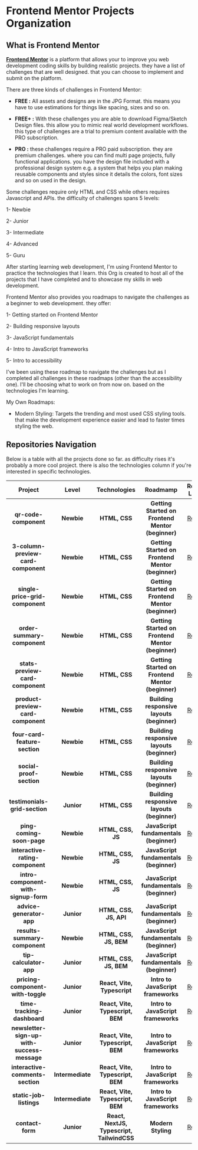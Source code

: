 # Frontend Mentor Projects Organization

## What is Frontend Mentor

**[Frontend Mentor](https://www.frontendmentor.io/)** is a platform that allows your to improve you web development coding skills by building realistic projects. they have a list of challenges that are well designed. that you can choose to implement and submit on the platform.

There are three kinds of challenges in Frontend Mentor:

- **FREE :** All assets and designs are in the JPG Format. this means you have to use estimations for things like spacing, sizes and so on.

- **FREE+ :** With these challenges you are able to download Figma/Sketch Design files. this allow you to mimic real world development workflows. this type of challenges are a trial to premium content available with the PRO subscription.

- **PRO :** these challenges require a PRO paid subscription. they are premium challenges. where you can find multi page projects, fully functional applications. you have the design file included with a professional design system e.g. a system that helps you plan making reusable components and styles since it details the colors, font sizes and so on used in the design.

Some challenges require only HTML and CSS while others requires Javascript and APIs. the difficulty of challenges spans 5 levels:

1- Newbie

2- Junior

3- Intermediate

4- Advanced

5- Guru

After starting learning web development, I'm using Frontend Mentor to practice the technologies that I learn. this Org is created to host all of the projects that I have completed and to showcase my skills in web development.

Frontend Mentor also provides you roadmaps to navigate the challenges as a beginner to web development. they offer:

1- Getting started on Frontend Mentor

2- Building responsive layouts

3- JavaScript fundamentals

4- Intro to JavaScript frameworks

5- Intro to accessibility

I've been using these roadmap to navigate the challenges but as I completed all challenges in these roadmaps (other than the accessibility one). I'll be choosing what to work on from now on. based on the technologies I'm learning.

My Own Roadmaps:

- Modern Styling: Targets the trending and most used CSS styling tools. that make the development experience easier and lead to faster times styling the web.

## Repositories Navigation

Below is a table with all the projects done so far. as difficulty rises it's probably a more cool project. there is also the technologies column if you're interested in specific technologies.

|                 **Project**                 |    **Level**     |              **Technologies**              |                   **Roadmamp**                    |                                       **Repo Link**                                       |
| :-----------------------------------------: | :--------------: | :----------------------------------------: | :-----------------------------------------------: | :---------------------------------------------------------------------------------------: |
|            **qr-code-component**            |    **Newbie**    |               **HTML, CSS**                | **Getting Started on Frontend Mentor (beginner)** |            [Repo](https://github.com/frontendmentor-ilyesab/qr-code-component)            |
|     **3-column-preview-card-component**     |    **Newbie**    |               **HTML, CSS**                | **Getting Started on Frontend Mentor (beginner)** |     [Repo](https://github.com/frontendmentor-ilyesab/3-column-preview-card-component)     |
|       **single-price-grid-component**       |    **Newbie**    |               **HTML, CSS**                | **Getting Started on Frontend Mentor (beginner)** |       [Repo](https://github.com/frontendmentor-ilyesab/single-price-grid-component)       |
|         **order-summary-component**         |    **Newbie**    |               **HTML, CSS**                | **Getting Started on Frontend Mentor (beginner)** |         [Repo](https://github.com/frontendmentor-ilyesab/order-summary-component)         |
|      **stats-preview-card-component**       |    **Newbie**    |               **HTML, CSS**                | **Getting Started on Frontend Mentor (beginner)** |      [Repo](https://github.com/frontendmentor-ilyesab/stats-preview-card-component)       |
|     **product-preview-card-component**      |    **Newbie**    |               **HTML, CSS**                |    **Building responsive layouts (beginner)**     |     [Repo](https://github.com/frontendmentor-ilyesab/product-preview-card-component)      |
|        **four-card-feature-section**        |    **Newbie**    |               **HTML, CSS**                |    **Building responsive layouts (beginner)**     |        [Repo](https://github.com/frontendmentor-ilyesab/four-card-feature-section)        |
|          **social-proof-section**           |    **Newbie**    |               **HTML, CSS**                |    **Building responsive layouts (beginner)**     |          [Repo](https://github.com/frontendmentor-ilyesab/social-proof-section)           |
|        **testimonials-grid-section**        |    **Junior**    |               **HTML, CSS**                |    **Building responsive layouts (beginner)**     |        [Repo](https://github.com/frontendmentor-ilyesab/testimonials-grid-section)        |
|          **ping-coming-soon-page**          |    **Newbie**    |             **HTML, CSS, JS**              |      **JavaScript fundamentals (beginner)**       |          [Repo](https://github.com/frontendmentor-ilyesab/ping-coming-soon-page)          |
|      **interactive-rating-component**       |    **Newbie**    |             **HTML, CSS, JS**              |      **JavaScript fundamentals (beginner)**       |      [Repo](https://github.com/frontendmentor-ilyesab/interactive-rating-component)       |
|    **intro-component-with-signup-form**     |    **Newbie**    |             **HTML, CSS, JS**              |      **JavaScript fundamentals (beginner)**       |    [Repo](https://github.com/frontendmentor-ilyesab/intro-component-with-signup-form)     |
|          **advice-generator-app**           |    **Junior**    |           **HTML, CSS, JS, API**           |      **JavaScript fundamentals (beginner)**       |          [Repo](https://github.com/frontendmentor-ilyesab/advice-generator-app)           |
|        **results-summary-component**        |    **Newbie**    |           **HTML, CSS, JS, BEM**           |      **JavaScript fundamentals (beginner)**       |        [Repo](https://github.com/frontendmentor-ilyesab/results-summary-component)        |
|           **tip-calculator-app**            |    **Junior**    |           **HTML, CSS, JS, BEM**           |      **JavaScript fundamentals (beginner)**       |           [Repo](https://github.com/frontendmentor-ilyesab/tip-calculator-app)            |
|      **pricing-component-with-toggle**      |    **Junior**    |        **React, Vite, Typescript**         |        **Intro to JavaScript frameworks**         |      [Repo](https://github.com/frontendmentor-ilyesab/pricing-component-with-toggle)      |
|         **time-tracking-dashboard**         |    **Junior**    |      **React, Vite, Typescript, BEM**      |        **Intro to JavaScript frameworks**         |         [Repo](https://github.com/frontendmentor-ilyesab/time-tracking-dashboard)         |
| **newsletter-sign-up-with-success-message** |    **Junior**    |      **React, Vite, Typescript, BEM**      |        **Intro to JavaScript frameworks**         | [Repo](https://github.com/frontendmentor-ilyesab/newsletter-sign-up-with-success-message) |
|      **interactive-comments-section**       | **Intermediate** |      **React, Vite, Typescript, BEM**      |        **Intro to JavaScript frameworks**         |      [Repo](https://github.com/frontendmentor-ilyesab/interactive-comments-section)       |
|           **static-job-listings**           | **Intermediate** |      **React, Vite, Typescript, BEM**      |        **Intro to JavaScript frameworks**         |           [Repo](https://github.com/frontendmentor-ilyesab/static-job-listings)           |
|              **contact-form**               |    **Junior**    | **React, NextJS, Typescript, TailwindCSS** |                **Modern Styling**                 |              [Repo](https://github.com/frontendmentor-ilyesab/contact-form)               |
